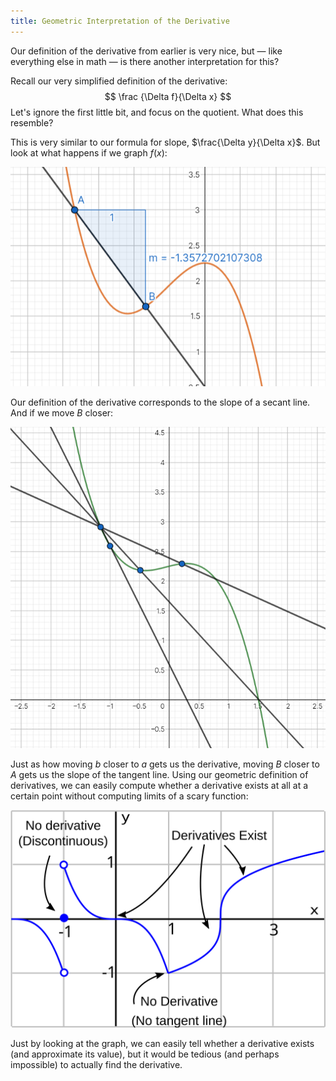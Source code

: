 ```yaml
---
title: Geometric Interpretation of the Derivative
---
```


Our definition of the derivative from earlier is very nice, but — like everything else in math — is there another interpretation for this?

Recall our very simplified definition of the derivative:
$$
\frac {\Delta f}{\Delta x}
$$
Let's ignore the first little bit, and focus on the quotient. What does this resemble?

This is very similar to our formula for slope, $\frac{\Delta y}{\Delta x}$​. But look at what happens if we graph $f(x)$:

![slope](img/slope.png)

Our definition of the derivative corresponds to the slope of a secant line. And if we move $B$ closer:

![Moving closer and closer](img/closerandcloser.png)

Just as how moving $b$ closer to $a$ gets us the derivative, moving $B$ closer to $A$ gets us the slope of the tangent line. Using our geometric definition of derivatives, we can easily compute whether a derivative exists at all at a certain point without computing limits of a scary function:

![](img/derivatives.svg)

Just by looking at the graph, we can easily tell whether a derivative exists (and approximate its value), but it would be tedious (and perhaps impossible) to actually find the derivative.

